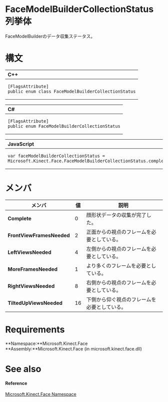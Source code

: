 FaceModelBuilderCollectionStatus 列挙体  
============================================  

FaceModelBuilderのデータ収集ステータス。
<span id="syntaxSection"></span>

構文  
======  

<table>
<colgroup>
<col width="100%" />
</colgroup>
<thead>
<tr class="header">
<th align="left">C++</th>
</tr>
</thead>
<tbody>
<tr class="odd">
<td align="left"><pre><code>[FlagsAttribute]  
public enum class FaceModelBuilderCollectionStatus</code></pre></td>
</tr>
</tbody>
</table>

<table>
<colgroup>
<col width="100%" />
</colgroup>
<thead>
<tr class="header">
<th align="left">C#</th>
</tr>
</thead>
<tbody>
<tr class="odd">
<td align="left"><pre><code>[FlagsAttribute]  
public enum FaceModelBuilderCollectionStatus</code></pre></td>
</tr>
</tbody>
</table>

<table>
<colgroup>
<col width="100%" />
</colgroup>
<thead>
<tr class="header">
<th align="left">JavaScript</th>
</tr>
</thead>
<tbody>
<tr class="odd">
<td align="left"><pre><code>var faceModelBuilderCollectionStatus = Microsoft.Kinect.Face.FaceModelBuilderCollectionStatus.complete;</code></pre></td>
</tr>
</tbody>
</table>

<span id="ID4EOB"></span>

メンバ
=======  

| メンバ                   | 値 | 説明                                |
|---------------------------|-------|--------------------------------------------|
| **Complete**              | 0     | 顔形状データの収集が完了した。                |
| **FrontViewFramesNeeded** | 2     | 正面からの視点のフレームを必要としている。     |
| **LeftViewsNeeded**       | 4     | 左側からの視点のフレームを必要としている。     |
| **MoreFramesNeeded**      | 1     | より多くのフレームを必要としている。                  |
| **RightViewsNeeded**      | 8     | 右側からの視点のフレームを必要としている。     |
| **TiltedUpViewsNeeded**   | 16    | 下側から仰ぐ視点のフレームを必要としている。 |

<span id="requirements"></span>

Requirements  
============  

**Namespace:**Microsoft.Kinect.Face  
**Assembly:**Microsoft.Kinect.Face (in microsoft.kinect.face.dll)  

<span id="ID4EVB"></span>

See also  
========  

<span id="ID4EXB"></span>
#### Reference  

[Microsoft.Kinect.Face Namespace](../Kinect.Face.md)  



<!--Please do not edit the data in the comment block below.-->
<!--
TOCTitle : FaceModelBuilderCollectionStatus Enumeration
RLTitle : FaceModelBuilderCollectionStatus Enumeration
KeywordK : FaceModelBuilderCollectionStatus enumeration
KeywordK : Microsoft.Kinect.Face.FaceModelBuilderCollectionStatus enumeration
HelpPriority : 2
KeywordF : Microsoft.Kinect.Face.FaceModelBuilderCollectionStatus
KeywordF : FaceModelBuilderCollectionStatus
KeywordF : Microsoft.Kinect.Face.FaceModelBuilderCollectionStatus
KeywordA : T:Microsoft.Kinect.Face.FaceModelBuilderCollectionStatus
AssetID : T:Microsoft.Kinect.Face.FaceModelBuilderCollectionStatus
Locale : en-us
CommunityContent : 1
APIType : Managed
APILocation : microsoft.kinect.face.dll
APIName : Microsoft.Kinect.Face.FaceModelBuilderCollectionStatus
TargetOS : Windows
TopicType : kbSyntax
DevLang : VB
DevLang : CSharp
DevLang : JavaScript
DevLang : C++
DocSet : K4Wv2
ProjType : K4Wv2Proj
Technology : Kinect for Windows
Product : Kinect for Windows SDK v2
productversion : 20
-->
